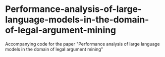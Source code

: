 # Performance-analysis-of-large-language-models-in-the-domain-of-legal-argument-mining
Accompanying code for the paper "Performance analysis of large language models in the domain of legal argument mining"
